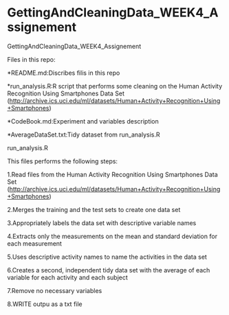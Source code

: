 # GettingAndCleaningData_WEEK4_Assignement
GettingAndCleaningData_WEEK4_Assignement

Files in this repo:

*README.md:Discribes filis in this repo

*run_analysis.R:R script that performs some cleaning on the Human Activity Recognition Using Smartphones Data Set (http://archive.ics.uci.edu/ml/datasets/Human+Activity+Recognition+Using+Smartphones)

*CodeBook.md:Experiment and variables description

*AverageDataSet.txt:Tidy dataset from run_analysis.R



run_analysis.R 

This files performs the following steps:

1.Read files from the Human Activity Recognition Using Smartphones Data Set (http://archive.ics.uci.edu/ml/datasets/Human+Activity+Recognition+Using+Smartphones)

2.Merges the training and the test sets to create one data set

3.Appropriately labels the data set with descriptive variable names

4.Extracts only the measurements on the mean and standard deviation for each measurement

5.Uses descriptive activity names to name the activities in the data set

6.Creates a second, independent tidy data set with the average of each variable for each activity and each subject

7.Remove no necessary variables

8.WRITE outpu as a txt file